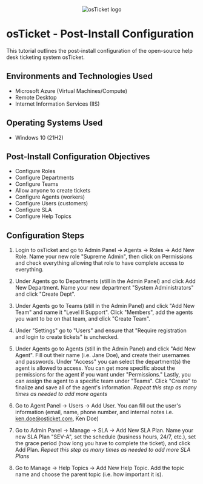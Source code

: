 <p align="center">
<img src="https://i.imgur.com/Clzj7Xs.png" alt="osTicket logo"/>
</p>

<h1>osTicket - Post-Install Configuration</h1>
This tutorial outlines the post-install configuration of the open-source help desk ticketing system osTicket.<br />


<h2>Environments and Technologies Used</h2>

- Microsoft Azure (Virtual Machines/Compute)
- Remote Desktop
- Internet Information Services (IIS)

<h2>Operating Systems Used </h2>

- Windows 10</b> (21H2)

<h2>Post-Install Configuration Objectives</h2>

- Configure Roles
- Configure Departments
- Configure Teams
- Allow anyone to create tickets
- Configure Agents (workers)
- Configure Users (customers)
- Configure SLA
- Configure Help Topics

<h2>Configuration Steps</h2>

1. Login to osTicket and go to Admin Panel -> Agents -> Roles -> Add New Role. Name your new role "Supreme Admin", then click on Permissions and check everything allowing that role to have complete access to everything.

2. Under Agents go to Departments (still in the Admin Panel) and click Add New Department. Name your new department "System Administrators" and click "Create Dept".

3. Under Agents go to Teams (still in the Admin Panel) and click "Add New Team" and name it "Level II Support". Click "Members", add the agents you want to be on that team, and click "Create Team".

4. Under "Settings" go to "Users" and ensure that "Require registration and login to create tickets" is unchecked.

5. Under Agents go to Agents (still in the Admin Panel) and click "Add New Agent". Fill out their name (i.e. Jane Doe), and create their usernames and passwords. Under "Access" you can select the department(s) the agent is allowed to access. You can get more specific about the permissions for the agent if you want under "Permissions." Lastly, you can assign the agent to a specific team under "Teams". Click "Create" to finalize and save all of the agent's information. *Repeat this step as many times as needed to add more agents*

6. Go to Agent Panel -> Users -> Add User. You can fill out the user's information (email, name, phone number, and internal notes i.e. ken.doe@osticket.com, Ken Doe)

7. Go to Admin Panel -> Manage -> SLA -> Add New SLA Plan. Name your new SLA Plan "SEV-A", set the schedule (business hours, 24/7, etc.), set the grace period (how long you have to complete the ticket), and click Add Plan. *Repeat this step as many times as needed to add more SLA Plans*

8. Go to Manage -> Help Topics -> Add New Help Topic. Add the topic name and choose the parent topic (i.e. how important it is).
